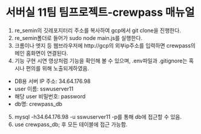 # 서버실 11팀 팀프로젝트-crewpass 매뉴얼

1. re_semin의 깃레포지터리 주소를 복사하여 gcp에서 git clone을 진행한다.
2. re_semin폴더로 들어가 sudo node main.js를 실행한다.
3. 크롬이나 엣지 등 웹브라우저에 http://gcp의 외부ip주소를 입력하면 crewpass의 메인 홈화면이 연결된다.
4. 기능 구현 시연 영상처럼 기능을 확인해 볼 수 있으며, .env파일과 .gitignore는 혹시나 편의를 위해 노출되게하였음.
- DB용 서버 IP 주소: 34.64.176.98
- user 이름: sswuserver11 
- 해당 user 비밀번호: password
- db명: crewpass_db
5. mysql -h34.64.176.98 -u sswuserver11 -p를 통해 db에 접근할 수 있음.
6. use crewpass_db; 후 모든 테이블에 접근 가능함.


